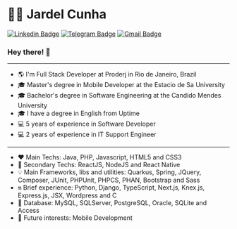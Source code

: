 # :man_technologist: Jardel Cunha

[![Linkedin Badge](https://img.shields.io/badge/-LinkedIn-blue?style=flat-square&logo=Linkedin&logoColor=white&link=https://www.linkedin.com/in/jardelcunhadeveloper/)](https://www.linkedin.com/in/jardelcunhadeveloper/)
[![Telegram Badge](https://img.shields.io/badge/-Telegram-1ca0f1?style=flat-square&labelColor=1ca0f1&logo=telegram&logoColor=white&link=https://t.me/jardelcunhadeveloper)](https://t.me/jardelcunhadeveloper)
[![Gmail Badge](https://img.shields.io/badge/-Gmail-c14438?style=flat-square&logo=Gmail&logoColor=white&link=mailto:developerprojectfullstack@gmail.com)](mailto:jardelgcunha.ti@gmail.com)

### Hey there! 👋

<hr/>

- 🌎 I'm Full Stack Developer at Proderj in Rio de Janeiro, Brazil
- 🎓 Master's degree in Mobile Developer at the Estacio de Sa University 
- 🎓 Bachelor's degree in Software Engineering at the Candido Mendes University 
- 🎓 I have a degree in English from Uptime
- 💻 5 years of experience in Software Developer 
- 💻 2 years of experience in IT Support Engineer

<hr/>

- ❤️ Main Techs: Java, PHP, Javascript, HTML5 and CSS3
- 💙 Secondary Techs: ReactJS, NodeJS and React Native
- 💡 Main Frameworks, libs and utilities: Quarkus, Spring, JQuery, Composer, JUnit, PHPUnit, PHPCS, PHAN, Bootstrap and Sass
- 🔛 Brief experience: Python, Django, TypeScript, Next.js, Knex.js, Express.js, JSX, Wordpress and C
- 🔐 Database: MySQL, SQLServer, PostgreSQL, Oracle, SQLite and Access
- 🚀 Future interests: Mobile Development

<!--
**JardelDeveloper/JardelDeveloper** is a ✨ _special_ ✨ repository because its `README.md` (this file) appears on your GitHub profile.

Here are some ideas to get you started:

- 🔭 I’m currently working on ...
- 🌱 I’m currently learning ...
- 👯 I’m looking to collaborate on ...
- 🤔 I’m looking for help with ...
- 💬 Ask me about ...
- 📫 How to reach me: ...
- 😄 Pronouns: ...
- ⚡ Fun fact: ...
- ⚡ Fun fact: I want to be Fullstack Developer
-->
